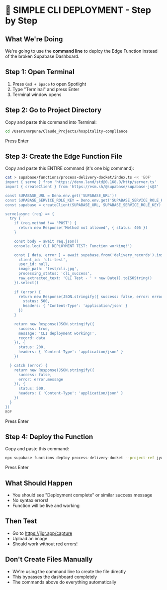 # 🎯 SIMPLE CLI DEPLOYMENT - Step by Step

## What We're Doing
We're going to use the **command line** to deploy the Edge Function instead of the broken Supabase Dashboard.

## Step 1: Open Terminal
1. Press `Cmd + Space` to open Spotlight
2. Type "Terminal" and press Enter
3. Terminal window opens

## Step 2: Go to Project Directory
Copy and paste this command into Terminal:
```bash
cd /Users/mrpuna/Claude_Projects/hospitality-compliance
```
Press Enter

## Step 3: Create the Edge Function File
Copy and paste this ENTIRE command (it's one big command):
```bash
cat > supabase/functions/process-delivery-docket/index.ts << 'EOF'
import { serve } from 'https://deno.land/std@0.168.0/http/server.ts'
import { createClient } from 'https://esm.sh/@supabase/supabase-js@2'

const SUPABASE_URL = Deno.env.get('SUPABASE_URL')!
const SUPABASE_SERVICE_ROLE_KEY = Deno.env.get('SUPABASE_SERVICE_ROLE_KEY')!
const supabase = createClient(SUPABASE_URL, SUPABASE_SERVICE_ROLE_KEY)

serve(async (req) => {
  try {
    if (req.method !== 'POST') {
      return new Response('Method not allowed', { status: 405 })
    }

    const body = await req.json()
    console.log('CLI DEPLOYMENT TEST: Function working!')

    const { data, error } = await supabase.from('delivery_records').insert({
      client_id: 'cli-test',
      user_id: null,
      image_path: 'test/cli.jpg',
      processing_status: 'cli_success',
      raw_extracted_text: 'CLI Test - ' + new Date().toISOString()
    }).select()
    
    if (error) {
      return new Response(JSON.stringify({ success: false, error: error.message }), {
        status: 500,
        headers: { 'Content-Type': 'application/json' }
      })
    }

    return new Response(JSON.stringify({ 
      success: true, 
      message: 'CLI deployment working!',
      record: data
    }), {
      status: 200,
      headers: { 'Content-Type': 'application/json' }
    })

  } catch (error) {
    return new Response(JSON.stringify({ 
      success: false, 
      error: error.message
    }), {
      status: 500,
      headers: { 'Content-Type': 'application/json' }
    })
  }
})
EOF
```
Press Enter

## Step 4: Deploy the Function
Copy and paste this command:
```bash
npx supabase functions deploy process-delivery-docket --project-ref jyxypcyrtdpqgapnkhec
```
Press Enter

## What Should Happen
- You should see "Deployment complete" or similar success message
- No syntax errors!
- Function will be live and working

## Then Test
- Go to https://jigr.app/capture
- Upload an image
- Should work without red errors!

## Don't Create Files Manually
- We're using the command line to create the file directly
- This bypasses the dashboard completely
- The commands above do everything automatically